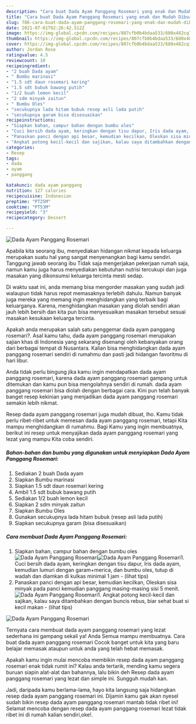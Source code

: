```yaml
---
description: "Cara buat Dada Ayam Panggang Rosemari yang enak dan Mudah Dibuat"
title: "Cara buat Dada Ayam Panggang Rosemari yang enak dan Mudah Dibuat"
slug: 786-cara-buat-dada-ayam-panggang-rosemari-yang-enak-dan-mudah-dibuat
date: 2021-07-01T02:26:42.512Z
image: https://img-global.cpcdn.com/recipes/807cfb0b4bdaa533/680x482cq70/dada-ayam-panggang-rosemari-foto-resep-utama.jpg
thumbnail: https://img-global.cpcdn.com/recipes/807cfb0b4bdaa533/680x482cq70/dada-ayam-panggang-rosemari-foto-resep-utama.jpg
cover: https://img-global.cpcdn.com/recipes/807cfb0b4bdaa533/680x482cq70/dada-ayam-panggang-rosemari-foto-resep-utama.jpg
author: Jordan Rose
ratingvalue: 4.5
reviewcount: 10
recipeingredient:
- "2 buah Dada ayam"
- " Bumbu marinasi"
- "1.5 sdt daun rosemari kering"
- "1.5 sdt bubuk bawang putih"
- "1/2 buah lemon kecil"
- "2 sdm minyak zaitun"
- " Bumbu Oles"
- "secukupnya lada hitam bubuk resep asli lada putih"
- "secukupnya garam bisa disesuaikan"
recipeinstructions:
- "Siapkan bahan, campur bahan dengan bumbu oles"
- "Cuci bersih dada ayam, keringkan dengan tisu dapur, Iris dada ayam, kemudian lumuri dengan garam+merica, dan bumbu oles, tutup di wadah dan diamkan di kulkas minimal 1 jam           (lihat tips)"
- "Panaskan panci dengan api besar, kemudian kecilkan, Oleskan sisa minyak pada panci kemudian panggang masing-masing sisi 5 menit."
- "Angkat potong kecil-kecil dan sajikan, kalau saya ditambahkan dengan buncis rebus, biar sehat buat si kecil makan           (lihat tips)"
categories:
- Resep
tags:
- dada
- ayam
- panggang

katakunci: dada ayam panggang 
nutrition: 127 calories
recipecuisine: Indonesian
preptime: "PT25M"
cooktime: "PT53M"
recipeyield: "3"
recipecategory: Dessert

---
```



![Dada Ayam Panggang Rosemari](https://img-global.cpcdn.com/recipes/807cfb0b4bdaa533/680x482cq70/dada-ayam-panggang-rosemari-foto-resep-utama.jpg)

Apabila kita seorang ibu, menyediakan hidangan nikmat kepada keluarga merupakan suatu hal yang sangat menyenangkan bagi kamu sendiri. Tanggung jawab seorang ibu Tidak saja mengerjakan pekerjaan rumah saja, namun kamu juga harus menyediakan kebutuhan nutrisi tercukupi dan juga masakan yang dikonsumsi keluarga tercinta mesti sedap.

Di waktu  saat ini, anda memang bisa mengorder masakan yang sudah jadi walaupun tidak harus repot memasaknya terlebih dahulu. Namun banyak juga mereka yang memang ingin menghidangkan yang terbaik bagi keluarganya. Karena, menghidangkan masakan yang diolah sendiri akan jauh lebih bersih dan kita pun bisa menyesuaikan masakan tersebut sesuai masakan kesukaan keluarga tercinta. 



Apakah anda merupakan salah satu penggemar dada ayam panggang rosemari?. Asal kamu tahu, dada ayam panggang rosemari merupakan sajian khas di Indonesia yang sekarang disenangi oleh kebanyakan orang dari berbagai tempat di Nusantara. Kalian bisa menghidangkan dada ayam panggang rosemari sendiri di rumahmu dan pasti jadi hidangan favoritmu di hari libur.

Anda tidak perlu bingung jika kamu ingin mendapatkan dada ayam panggang rosemari, karena dada ayam panggang rosemari gampang untuk ditemukan dan kamu pun bisa mengolahnya sendiri di rumah. dada ayam panggang rosemari bisa diolah dengan berbagai cara. Kini pun telah banyak banget resep kekinian yang menjadikan dada ayam panggang rosemari semakin lebih nikmat.

Resep dada ayam panggang rosemari juga mudah dibuat, lho. Kamu tidak perlu ribet-ribet untuk memesan dada ayam panggang rosemari, tetapi Kita mampu menghidangkan di rumahmu. Bagi Kamu yang ingin membuatnya, berikut ini resep untuk menyajikan dada ayam panggang rosemari yang lezat yang mampu Kita coba sendiri.

<!--inarticleads1-->

##### Bahan-bahan dan bumbu yang digunakan untuk menyiapkan Dada Ayam Panggang Rosemari:

1. Sediakan 2 buah Dada ayam
1. Siapkan  Bumbu marinasi
1. Siapkan 1.5 sdt daun rosemari kering
1. Ambil 1.5 sdt bubuk bawang putih
1. Sediakan 1/2 buah lemon kecil
1. Siapkan 2 sdm minyak zaitun
1. Siapkan  Bumbu Oles
1. Gunakan secukupnya lada hitam bubuk (resep asli lada putih)
1. Siapkan secukupnya garam (bisa disesuaikan)




<!--inarticleads2-->

##### Cara membuat Dada Ayam Panggang Rosemari:

1. Siapkan bahan, campur bahan dengan bumbu oles
<img src="https://img-global.cpcdn.com/steps/b3d68798fd129426/160x128cq70/dada-ayam-panggang-rosemari-langkah-memasak-1-foto.jpg" alt="Dada Ayam Panggang Rosemari"><img src="https://img-global.cpcdn.com/steps/424e01fd618617ba/160x128cq70/dada-ayam-panggang-rosemari-langkah-memasak-1-foto.jpg" alt="Dada Ayam Panggang Rosemari">1. Cuci bersih dada ayam, keringkan dengan tisu dapur, Iris dada ayam, kemudian lumuri dengan garam+merica, dan bumbu oles, tutup di wadah dan diamkan di kulkas minimal 1 jam -           (lihat tips)
1. Panaskan panci dengan api besar, kemudian kecilkan, Oleskan sisa minyak pada panci kemudian panggang masing-masing sisi 5 menit.
<img src="//assets-global.cpcdn.com/assets/icons/button_play-2c75c40dde080a61004c1f40b05d8f140eaff45d7e9e6481dc71c63d2e7c4909.png" alt="Dada Ayam Panggang Rosemari">1. Angkat potong kecil-kecil dan sajikan, kalau saya ditambahkan dengan buncis rebus, biar sehat buat si kecil makan -           (lihat tips)
<img src="//assets-global.cpcdn.com/assets/icons/button_play-2c75c40dde080a61004c1f40b05d8f140eaff45d7e9e6481dc71c63d2e7c4909.png" alt="Dada Ayam Panggang Rosemari">



Ternyata cara membuat dada ayam panggang rosemari yang lezat sederhana ini gampang sekali ya! Anda Semua mampu membuatnya. Cara buat dada ayam panggang rosemari Cocok banget untuk kita yang baru belajar memasak ataupun untuk anda yang telah hebat memasak.

Apakah kamu ingin mulai mencoba membikin resep dada ayam panggang rosemari enak tidak rumit ini? Kalau anda tertarik, mending kamu segera buruan siapin alat-alat dan bahannya, lalu bikin deh Resep dada ayam panggang rosemari yang lezat dan simple ini. Sungguh mudah kan. 

Jadi, daripada kamu berlama-lama, hayo kita langsung saja hidangkan resep dada ayam panggang rosemari ini. Dijamin kamu gak akan nyesel sudah bikin resep dada ayam panggang rosemari mantab tidak ribet ini! Selamat mencoba dengan resep dada ayam panggang rosemari lezat tidak ribet ini di rumah kalian sendiri,oke!.

